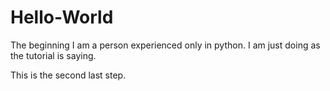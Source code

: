 # Hello-World
The beginning
I am a person experienced only in python.
I am just doing as the tutorial is saying.

This is the second last step.
